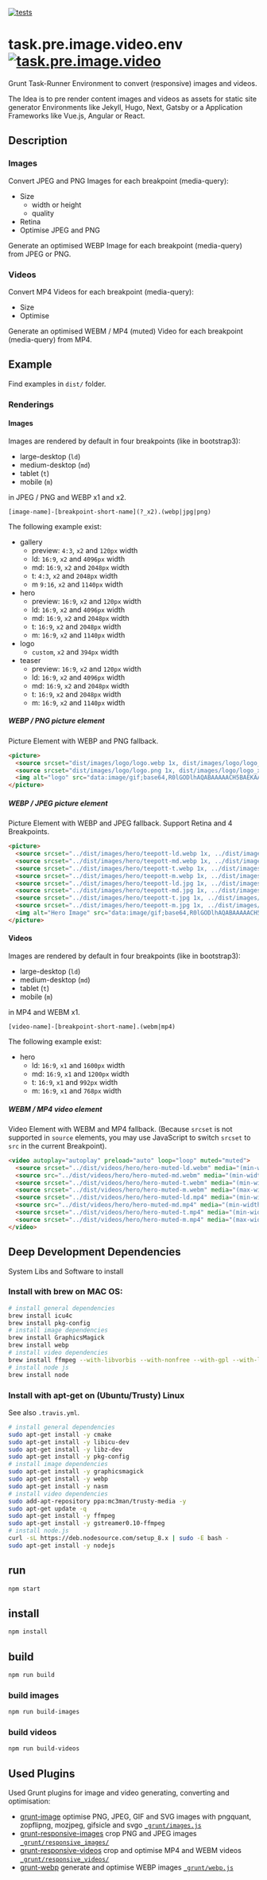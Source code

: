 [![tests][tests]][tests-url]

# task.pre.image.video.env [![task.pre.image.video][task.pre.image.video]][task.pre.image.video-url]
Grunt Task-Runner Environment to convert (responsive) images and videos.

The Idea is to pre render content images and videos as assets for static site generator Environments like Jekyll, Hugo, Next, Gatsby or a Application Frameworks like Vue.js, Angular or React.

## Description

### Images
Convert JPEG and PNG Images for each breakpoint (media-query):
* Size
  * width or height
  * quality
* Retina  
* Optimise JPEG and PNG

Generate an optimised WEBP Image for each breakpoint (media-query) from JPEG or PNG.

### Videos
Convert MP4 Videos for each breakpoint (media-query):
* Size
* Optimise

Generate an optimised WEBM / MP4 (muted) Video for each breakpoint (media-query) from MP4.

## Example
Find examples in `dist/` folder.

### Renderings

#### Images
Images are rendered by default in four breakpoints (like in bootstrap3):

* large-desktop (`ld`)
* medium-desktop (`md`)
* tablet (`t`)
* mobile (`m`)

in JPEG / PNG and WEBP x1 and x2.

```
[image-name]-[breakpoint-short-name](?_x2).(webp|jpg|png)
```

The following example exist:

* gallery
  * preview: `4:3`, `x2` and `120px` width
  * ld: `16:9`, `x2` and `4096px` width
  * md: `16:9`, `x2` and `2048px` width
  * t: `4:3`, `x2` and `2048px` width
  * m `9:16`, `x2` and `1140px` width
* hero
  * preview: `16:9`, `x2` and `120px` width
  * ld: `16:9`, `x2` and `4096px` width
  * md: `16:9`, `x2` and `2048px` width
  * t: `16:9`, `x2` and `2048px` width
  * m: `16:9`, `x2` and `1140px` width
* logo
  * `custom`, `x2` and `394px` width
* teaser
  * preview: `16:9`, `x2` and `120px` width
  * ld: `16:9`, `x2` and `4096px` width
  * md: `16:9`, `x2` and `2048px` width
  * t: `16:9`, `x2` and `2048px` width
  * m: `16:9`, `x2` and `1140px` width

##### WEBP / PNG picture element
Picture Element with WEBP and PNG fallback.

```html
<picture>
  <source srcset="dist/images/logo/logo.webp 1x, dist/images/logo/logo_x2.webp 2x" type="image/webp">
  <source srcset="dist/images/logo/logo.png 1x, dist/images/logo/logo_x2.png 2x" type="image/png">
  <img alt="logo" src="data:image/gif;base64,R0lGODlhAQABAAAAACH5BAEKAAEALAAAAAABAAEAAAICTAEAOw==">
</picture>
```

##### WEBP / JPEG picture element
Picture Element with WEBP and JPEG fallback. Support Retina and 4 Breakpoints.

```html
<picture>
  <source srcset="../dist/images/hero/teepott-ld.webp 1x, ../dist/images/hero/teepott-ld_x2.webp 2x" media="(min-width: 1200px)" type="image/webp">
  <source srcset="../dist/images/hero/teepott-md.webp 1x, ../dist/images/hero/teepott-md_x2.webp 2x" media="(min-width: 992px) and (max-width: 1199px)" type="image/webp">
  <source srcset="../dist/images/hero/teepott-t.webp 1x, ../dist/images/hero/teepott-t_x2.webp 2x" media="(min-width: 768px) and (max-width: 991px)" type="image/webp">
  <source srcset="../dist/images/hero/teepott-m.webp 1x, ../dist/images/hero/teepott-m_x2.webp 2x" media="(max-width: 767px)" type="image/webp">
  <source srcset="../dist/images/hero/teepott-ld.jpg 1x, ../dist/images/hero/teepott-ld_x2.jpg 2x" media="(min-width: 1200px)" type="image/jpeg">
  <source srcset="../dist/images/hero/teepott-md.jpg 1x, ../dist/images/hero/teepott-md_x2.jpg 2x" media="(min-width: 992px) and (max-width: 1199px)" type="image/jpeg">
  <source srcset="../dist/images/hero/teepott-t.jpg 1x, ../dist/images/hero/teepott-t_x2.jpg 2x" media="(min-width: 768px) and (max-width: 991px)" type="image/jpeg">
  <source srcset="../dist/images/hero/teepott-m.jpg 1x, ../dist/images/hero/teepott-m_x2.jpg 2x" media="(max-width: 767px)" type="image/jpeg">
  <img alt="Hero Image" src="data:image/gif;base64,R0lGODlhAQABAAAAACH5BAEKAAEALAAAAAABAAEAAAICTAEAOw==">
</picture>
```

#### Videos
Images are rendered by default in four breakpoints (like in bootstrap3):

* large-desktop (`ld`)
* medium-desktop (`md`)
* tablet (`t`)
* mobile (`m`)

in MP4 and WEBM x1.

```
[video-name]-[breakpoint-short-name].(webm|mp4)
```

The following example exist:

* hero
  * ld: `16:9`, `x1` and `1600px` width
  * md: `16:9`, `x1` and `1200px` width
  * t: `16:9`, `x1` and `992px` width
  * m: `16:9`, `x1` and `768px` width

##### WEBM / MP4 video element
Video Element with WEBM and MP4 fallback. (Because `srcset` is not supported in `source` elements, you may use JavaScript to switch `srcset` to `src` in the current Breakpoint).

```html
<video autoplay="autoplay" preload="auto" loop="loop" muted="muted">
  <source srcset="../dist/videos/hero/hero-muted-ld.webm" media="(min-width: 1200px)" type="video/webm">
  <source src="../dist/videos/hero/hero-muted-md.webm" media="(min-width: 992px) and (max-width: 1199px)" type="video/webm">
  <source srcset="../dist/videos/hero/hero-muted-t.webm" media="(min-width: 768px) and (max-width: 991px)" type="video/webm">
  <source srcset="../dist/videos/hero/hero-muted-m.webm" media="(max-width: 767px)" type="video/webm">
  <source srcset="../dist/videos/hero/hero-muted-ld.mp4" media="(min-width: 1200px)" type="video/mp4">
  <source src="../dist/videos/hero/hero-muted-md.mp4" media="(min-width: 992px) and (max-width: 1199px)" type="video/mp4">
  <source srcset="../dist/videos/hero/hero-muted-t.mp4" media="(min-width: 768px) and (max-width: 991px)" type="video/mp4">
  <source srcset="../dist/videos/hero/hero-muted-m.mp4" media="(max-width: 767px)" type="video/mp4">
</video>
```

## Deep Development Dependencies
System Libs and Software to install

### Install with brew on MAC OS:

```bash
# install general dependencies
brew install icu4c
brew install pkg-config
# install image dependencies
brew install GraphicsMagick
brew install webp
# install video dependencies
brew install ffmpeg --with-libvorbis --with-nonfree --with-gpl --with-libvpx --with-pthreads --with-libx264 --with-libfaac --with-theora --with-libogg
# install node js
brew install node

```

### Install with apt-get on (Ubuntu/Trusty) Linux
See also `.travis.yml`.
```bash
# install general dependencies
sudo apt-get install -y cmake
sudo apt-get install -y libicu-dev
sudo apt-get install -y libz-dev
sudo apt-get install -y pkg-config
# install image dependencies
sudo apt-get install -y graphicsmagick
sudo apt-get install -y webp
sudo apt-get install -y nasm
# install video dependencies
sudo add-apt-repository ppa:mc3man/trusty-media -y
sudo apt-get update -q
sudo apt-get install -y ffmpeg
sudo apt-get install -y gstreamer0.10-ffmpeg
# install node.js
curl -sL https://deb.nodesource.com/setup_8.x | sudo -E bash -
sudo apt-get install -y nodejs
```

## run
```bash
npm start
```

## install

```bash
npm install
```

## build

```bash
npm run build
```

### build images

```bash
npm run build-images
```

### build videos

```bash
npm run build-videos
```

## Used Plugins
Used Grunt plugins for image and video generating, converting and optimisation:

* [grunt-image](https://www.npmjs.com/package/grunt-image) optimise PNG, JPEG, GIF and SVG images with pngquant, zopflipng, mozjpeg, gifsicle and svgo [`_grunt/images.js`](https://github.com/exiguus/task.pre.image.video.env/blob/master/build/helper/_grunt/image.js)
* [grunt-responsive-images](https://www.npmjs.com/package/grunt-responsive-images) crop PNG and JPEG images [`_grunt/responsive_images/`](https://github.com/exiguus/task.pre.image.video.env/blob/master/build/helper/_grunt/responsive_images/)
* [grunt-responsive-videos](https://www.npmjs.com/package/grunt-responsive-videos) crop and optimise MP4 and WEBM videos [`_grunt/responsive_videos/`](https://github.com/exiguus/task.pre.image.video.env/blob/master/build/helper/_grunt/responsive_videos/)
* [grunt-webp](https://www.npmjs.com/package/grunt-webp) generate and optimise WEBP images [`_grunt/webp.js`](https://github.com/exiguus/task.pre.image.video.env/blob/master/build/helper/_grunt/webp.js)


[task.pre.image.video]:
https://img.shields.io/badge/task.pre-image.video-blue.svg
[task.pre.image.video-url]:
https://exiguus.github.com/task.pre.image.video.env/

[tests]: https://img.shields.io/travis/exiguus/task.pre.image.video.env/master.svg
[tests-url]: https://travis-ci.org/exiguus/task.pre.image.video.env
